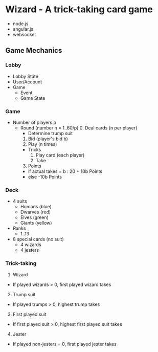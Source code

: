 # Wizard - A trick-taking card game

* node.js
* angular.js
* websocket

## Game Mechanics

### Lobby
 * Lobby State
 * User/Account
 * Game
   * Event
   * Game State

### Game
* Number of players p
  * Round (number n = 1..60/p)
    0. Deal cards (n per player)
      * Determine trump suit
    1. Bid (player's bid b)
    2. Play (n times)
      * Tricks
        1. Play card (each player)
        2. Take
    3. Points
      * if actual takes = b : 20 + 10b Points
      * else -10b Points

### Deck
* 4 suits
  * Humans (blue)
  * Dwarves (red)
  * Elves (green)
  * Giants (yellow)
* Ranks
  * 1..13
* 8 special cards (no suit)
  * 4 wizards
  * 4 jesters
 
### Trick-taking
1. Wizard
  * If played wizards > 0, first played wizard takes
2. Trump suit
  * If played trumps > 0, highest trump takes
3. First played suit
  * If first played suit > 0, highest first played suit takes
4. Jester
  * If played non-jesters = 0, first played jester takes
